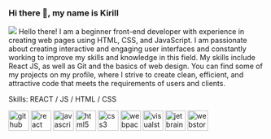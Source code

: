 ### Hi there 👋, my name is Kirill
![](https://imgur.com/JsXPLvV)
Hello there! I am a beginner front-end developer with experience in creating web pages using HTML, CSS, and JavaScript. I am passionate about creating interactive and engaging user interfaces and constantly working to improve my skills and knowledge in this field. My skills include React JS, as well as Git and the basics of web design. You can find some of my projects on my profile, where I strive to create clean, efficient, and attractive code that meets the requirements of users and clients.

Skills: REACT / JS / HTML / CSS


[<img src='https://cdn.jsdelivr.net/npm/simple-icons@3.0.1/icons/github.svg' alt='github' height='40'>](https://github.com/PerchikKirill)  [<img src='https://cdn.jsdelivr.net/npm/simple-icons@3.0.1/icons/react.svg' alt='react' height='40'>](https://github.com/PerchikKirill)  [<img src='https://cdn.jsdelivr.net/npm/simple-icons@3.0.1/icons/javascript.svg' alt='javascript' height='40'>](https://github.com/PerchikKirill)  [<img src='https://cdn.jsdelivr.net/npm/simple-icons@3.0.1/icons/html5.svg' alt='html5' height='40'>](https://github.com/PerchikKirill)  [<img src='https://cdn.jsdelivr.net/npm/simple-icons@3.0.1/icons/css3.svg' alt='css3' height='40'>](https://github.com/PerchikKirill)  [<img src='https://cdn.jsdelivr.net/npm/simple-icons@3.0.1/icons/webpack.svg' alt='webpack' height='40'>](https://github.com/PerchikKirill)  [<img src='https://cdn.jsdelivr.net/npm/simple-icons@3.0.1/icons/visualstudiocode.svg' alt='visualstudiocode' height='40'>](https://github.com/PerchikKirill)  [<img src='https://cdn.jsdelivr.net/npm/simple-icons@3.0.1/icons/jetbrains.svg' alt='jetbrains' height='40'>](https://github.com/PerchikKirill)  [<img src='https://cdn.jsdelivr.net/npm/simple-icons@3.0.1/icons/webstorm.svg' alt='webstorm' height='40'>](https://github.com/PerchikKirill)  

